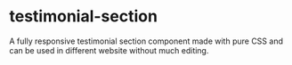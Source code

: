 # testimonial-section
A fully responsive testimonial section component made with pure CSS and can be used in different website without much editing.
